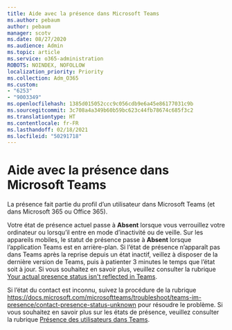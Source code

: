 ```yaml
---
title: Aide avec la présence dans Microsoft Teams
ms.author: pebaum
author: pebaum
manager: scotv
ms.date: 08/27/2020
ms.audience: Admin
ms.topic: article
ms.service: o365-administration
ROBOTS: NOINDEX, NOFOLLOW
localization_priority: Priority
ms.collection: Adm_O365
ms.custom:
- "6253"
- "9003349"
ms.openlocfilehash: 1385d015052ccc9c056cdb9e6a45e86177031c9b
ms.sourcegitcommit: 3c708a4a349b60b59bc623c44fb78674c685f3c2
ms.translationtype: HT
ms.contentlocale: fr-FR
ms.lasthandoff: 02/18/2021
ms.locfileid: "50291718"
---
```

# <a name="help-with-presence-in-microsoft-teams"></a>Aide avec la présence dans Microsoft Teams

La présence fait partie du profil d’un utilisateur dans Microsoft Teams (et dans Microsoft 365 ou Office 365). 

Votre état de présence actuel passe à **Absent** lorsque vous verrouillez votre ordinateur ou lorsqu’il entre en mode d’inactivité ou de veille. Sur les appareils mobiles, le statut de présence passe à **Absent** lorsque l’application Teams est en arrière-plan. Si l’état de présence n’apparaît pas dans Teams après la reprise depuis un état inactif, veillez à disposer de la dernière version de Teams, puis à patienter 3 minutes le temps que l’état soit à jour. Si vous souhaitez en savoir plus, veuillez consulter la rubrique [Your actual presence status isn't reflected in Teams](https://docs.microsoft.com/microsoftteams/troubleshoot/teams-im-presence/presence-not-show-actual-status).

Si l’état du contact est inconnu, suivez la procédure de la rubrique https://docs.microsoft.com/microsoftteams/troubleshoot/teams-im-presence/contact-presence-status-unknown pour résoudre le problème.
Si vous souhaitez en savoir plus sur les états de présence, veuillez consulter la rubrique [Présence des utilisateurs dans Teams](https://docs.microsoft.com/microsoftteams/presence-admins).

